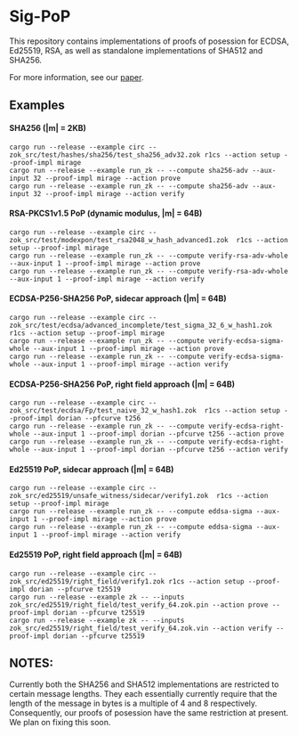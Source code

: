 # Sig-PoP
This repository contains implementations of proofs of posession for ECDSA, Ed25519, RSA, as well as standalone implementations of SHA512 and SHA256.

For more information, see our [paper](https://eprint.iacr.org/2025/538).


## Examples
#### SHA256 (|m| = 2KB)
    cargo run --release --example circ -- zok_src/test/hashes/sha256/test_sha256_adv32.zok r1cs --action setup --proof-impl mirage
    cargo run --release --example run_zk -- --compute sha256-adv --aux-input 32 --proof-impl mirage --action prove
    cargo run --release --example run_zk -- --compute sha256-adv --aux-input 32 --proof-impl mirage --action verify

#### RSA-PKCS1v1.5 PoP (dynamic modulus, |m| = 64B)
    cargo run --release --example circ -- zok_src/test/modexpon/test_rsa2048_w_hash_advanced1.zok  r1cs --action setup --proof-impl mirage
    cargo run --release --example run_zk -- --compute verify-rsa-adv-whole --aux-input 1 --proof-impl mirage --action prove
    cargo run --release --example run_zk -- --compute verify-rsa-adv-whole --aux-input 1 --proof-impl mirage --action verify

#### ECDSA-P256-SHA256 PoP, sidecar approach (|m| = 64B)
    cargo run --release --example circ -- zok_src/test/ecdsa/advanced_incomplete/test_sigma_32_6_w_hash1.zok r1cs --action setup --proof-impl mirage
    cargo run --release --example run_zk -- --compute verify-ecdsa-sigma-whole --aux-input 1 --proof-impl mirage --action prove
    cargo run --release --example run_zk -- --compute verify-ecdsa-sigma-whole --aux-input 1 --proof-impl mirage --action verify

#### ECDSA-P256-SHA256 PoP, right field approach (|m| = 64B)
    cargo run --release --example circ -- zok_src/test/ecdsa/Fp/test_naive_32_w_hash1.zok  r1cs --action setup --proof-impl dorian --pfcurve t256
    cargo run --release --example run_zk -- --compute verify-ecdsa-right-whole --aux-input 1 --proof-impl dorian --pfcurve t256 --action prove
    cargo run --release --example run_zk -- --compute verify-ecdsa-right-whole --aux-input 1 --proof-impl dorian --pfcurve t256 --action verify

#### Ed25519 PoP, sidecar approach (|m| = 64B)
    cargo run --release --example circ -- zok_src/ed25519/unsafe_witness/sidecar/verify1.zok  r1cs --action setup --proof-impl mirage
    cargo run --release --example run_zk -- --compute eddsa-sigma --aux-input 1 --proof-impl mirage --action prove
    cargo run --release --example run_zk -- --compute eddsa-sigma --aux-input 1 --proof-impl mirage --action verify

#### Ed25519 PoP, right field approach (|m| = 64B)
    cargo run --release --example circ -- zok_src/ed25519/right_field/verify1.zok r1cs --action setup --proof-impl dorian --pfcurve t25519
    cargo run --release --example zk -- --inputs zok_src/ed25519/right_field/test_verify_64.zok.pin --action prove --proof-impl dorian --pfcurve t25519
    cargo run --release --example zk -- --inputs zok_src/ed25519/right_field/test_verify_64.zok.vin --action verify --proof-impl dorian --pfcurve t25519

## NOTES:

Currently both the SHA256 and SHA512 implementations are restricted to certain message lengths. They each essentially currently require that the length of the message in bytes is a multiple of 4 and 8 respectively. Consequently, our proofs of posession have the same restriction at present. We plan on fixing this soon.
